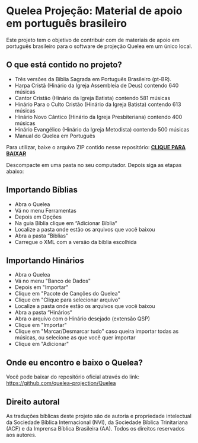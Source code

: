 # Quelea Projeção: Material de apoio em português brasileiro
Este projeto tem o objetivo de contribuir com de materiais de apoio em português brasileiro para o software de projeção Quelea em um único local.

## O que está contido no projeto?
- Três versões da Bíblia Sagrada em Português Brasileiro (pt-BR).
- Harpa Cristã (Hinário da Igreja Assembleia de Deus) contendo 640 músicas
- Cantor Cristão (Hinário da Igreja Batista) contendo 581 músicas
- Hinário Para o Culto Cristão (Hinário da Igreja Batista) contendo 613 músicas
- Hinário Novo Cântico (Hinário da Igreja Presbiteriana) contendo 400 músicas
- Hinário Evangélico (Hinário da Igreja Metodista) contendo 500 músicas
- Manual do Quelea em Português

Para utilizar, baixe o arquivo ZIP contido nesse repositório:
[**CLIQUE PARA BAIXAR**](https://github.com/irnjunior/quelea-portugues-brasil/archive/master.zip)

Descompacte em uma pasta no seu computador. Depois siga as etapas abaixo:

## Importando Bíblias
- Abra o Quelea
- Vá no menu Ferramentas
- Depois em Opções
- Na guia Bíblia clique em “Adicionar Bíblia“
- Localize a pasta onde estão os arquivos que você baixou
- Abra a pasta “Biblias“
- Carregue o XML com a versão da bíblia escolhida

## Importando Hinários
- Abra o Quelea
- Vá no menu "Banco de Dados"
- Depois em "Importar"
- Clique em "Pacote de Canções do Quelea"
- Clique em "Clique para selecionar arquivo"
- Localize a pasta onde estão os arquivos que você baixou
- Abra a pasta “Hinários“
- Abra o arquivo com o Hinário desejado (extensão QSP)
- Clique em "Importar"
- Clique em "Marcar/Desmarcar tudo" caso queira importar todas as músicas, ou selecione as que você quer importar
- Clique em "Adicionar"

## Onde eu encontro e baixo o Quelea?
Você pode baixar do repositório oficial através do link:
https://github.com/quelea-projection/Quelea

## Direito autoral
As traduções bíblicas deste projeto são de autoria e propriedade intelectual da Sociedade Bíblica Internacional (NVI), da Sociedade Bíblica Trinitariana (ACF) e da Imprensa Bíblica Brasileira (AA). Todos os direitos reservados aos autores.
